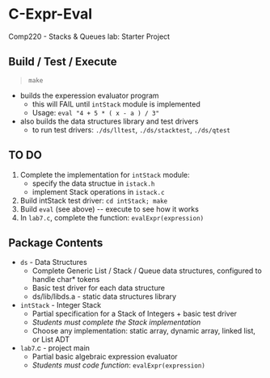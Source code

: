 # C-Expr-Eval
Comp220 - Stacks &amp; Queues lab:  Starter Project

## Build / Test / Execute
 > `make`
   * builds the experession evaluator program
     * this will FAIL until `intStack` module is implemented
     * Usage: `eval "4 + 5 * ( x - a ) / 3"`
   * also builds the data structures library and test drivers
     * to run test drivers: `./ds/lltest`, `./ds/stacktest`, `./ds/qtest` 

## TO DO
 1. Complete the implementation for `intStack` module:
     * specify the data structue in `istack.h`
     * implement Stack operations in `istack.c`
 2. Build intStack test driver:  `cd intStack; make`
 3. Build `eval` (see above) -- execute to see how it works
 4. In `lab7.c`, complete the function: `evalExpr(expression)`

## Package Contents
 * `ds` - Data Structures
   * Complete Generic List / Stack / Queue data structures, configured to handle char* tokens
   * Basic test driver for each data structure
   * ds/lib/libds.a - static data structures library
 * `intStack` - Integer Stack
   * Partial specification for a Stack of Integers + basic test driver
   * *Students must complete the Stack implementation*
   * Choose any implementation: static array, dynamic array, linked list, or List ADT
 * `lab7`.c - project main
   * Partial basic algebraic expression evaluator
   * *Students must code function*: `evalExpr(expression)`
